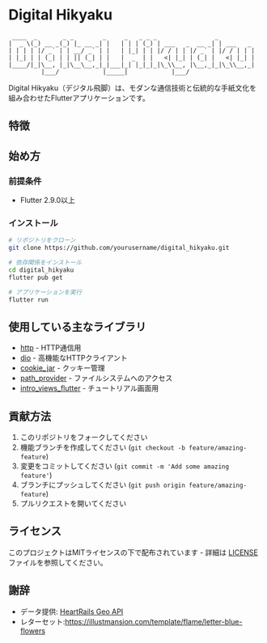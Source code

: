 # Digital Hikyaku

~~~ 
 ____  _       _ _        _     _   _ _ _                _          
|  _ \(_) __ _(_) |_ __ _| |   | | | (_) | ___   _  __ _| | ___   _ 
| | | | |/ _` | | __/ _` | |   | |_| | | |/ / | | |/ _` | |/ / | | |
| |_| | | (_| | | || (_| | |   |  _  | |   <| |_| | (_| |   <| |_| |
|____/|_|\__, |_|\__\__,_|_|___|_| |_|_|_|\_\\__, |\__,_|_|\_\\__,_|
         |___/            |_____|            |___/                   
~~~

Digital Hikyaku（デジタル飛脚）は、モダンな通信技術と伝統的な手紙文化を組み合わせたFlutterアプリケーションです。

## 特徴


## 始め方

### 前提条件

- Flutter 2.9.0以上

### インストール

```bash
# リポジトリをクローン
git clone https://github.com/yourusername/digital_hikyaku.git

# 依存関係をインストール
cd digital_hikyaku
flutter pub get

# アプリケーションを実行
flutter run
```

## 使用している主なライブラリ

- [http](https://pub.dev/packages/http) - HTTP通信用
- [dio](https://pub.dev/packages/dio) - 高機能なHTTPクライアント
- [cookie_jar](https://pub.dev/packages/cookie_jar) - クッキー管理
- [path_provider](https://pub.dev/packages/path_provider) - ファイルシステムへのアクセス
- [intro_views_flutter](https://pub.dev/packages/intro_views_flutter) - チュートリアル画面用

## 貢献方法

1. このリポジトリをフォークしてください
2. 機能ブランチを作成してください (`git checkout -b feature/amazing-feature`)
3. 変更をコミットしてください (`git commit -m 'Add some amazing feature'`)
4. ブランチにプッシュしてください (`git push origin feature/amazing-feature`)
5. プルリクエストを開いてください

## ライセンス

このプロジェクトはMITライセンスの下で配布されています - 詳細は [LICENSE](LICENSE) ファイルを参照してください。

## 謝辞

- データ提供: [HeartRails Geo API](https://geoapi.heartrails.com/)
- レターセット:https://illustmansion.com/template/flame/letter-blue-flowers

